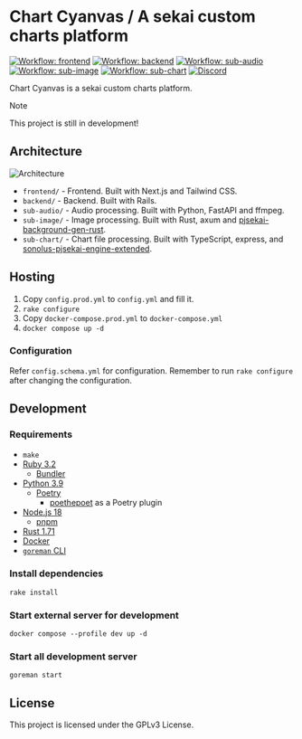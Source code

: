 # Chart Cyanvas / A sekai custom charts platform
[![Workflow: frontend](https://img.shields.io/github/actions/workflow/status/sevenc-nanashi/chart_cyanvas/frontend-check.yml?label=frontend&logo=github&logoColor=fff)](https://github.com/sevenc-nanashi/chart_cyanvas/actions/workflows/frontend-check.yml) [![Workflow: backend](https://img.shields.io/github/actions/workflow/status/sevenc-nanashi/chart_cyanvas/backend-check.yml?label=backend&logo=github&logoColor=fff)](https://github.com/sevenc-nanashi/chart_cyanvas/actions/workflows/backend-check.yml) [![Workflow: sub-audio](https://img.shields.io/github/actions/workflow/status/sevenc-nanashi/chart_cyanvas/sub-audio-check.yml?label=sub-audio&logo=github&logoColor=fff)](https://github.com/sevenc-nanashi/chart_cyanvas/actions/workflows/sub-audio-check.yml) [![Workflow: sub-image](https://img.shields.io/github/actions/workflow/status/sevenc-nanashi/chart_cyanvas/sub-image-check.yml?label=sub-image&logo=github&logoColor=fff)](https://github.com/sevenc-nanashi/chart_cyanvas/actions/workflows/sub-image-check.yml) [![Workflow: sub-chart](https://img.shields.io/github/actions/workflow/status/sevenc-nanashi/chart_cyanvas/sub-chart-check.yml?label=sub-sus&logo=github&logoColor=fff)](https://github.com/sevenc-nanashi/chart_cyanvas/actions/workflows/sub-sus-check.yml) [![Discord](https://img.shields.io/discord/1060525567797112832?logo=discord&logoColor=fff&color=5865f2&label=Discord)](https://discord.gg/2NP3U3r8Rz)

Chart Cyanvas is a sekai custom charts platform.

> [!NOTE]
> This project is still in development!

## Architecture

![Architecture](./architecture.svg)

- `frontend/` - Frontend. Built with Next.js and Tailwind CSS.
- `backend/` - Backend. Built with Rails.
- `sub-audio/` - Audio processing. Built with Python, FastAPI and ffmpeg.
- `sub-image/` - Image processing. Built with Rust, axum and [pjsekai-background-gen-rust](https://github.com/sevenc-nanashi/pjsekai-background-gen-rust).
- `sub-chart/` - Chart file processing. Built with TypeScript, express, and [sonolus-pjsekai-engine-extended](https://github.com/sevenc-nanashi/sonolus-pjsekai-engine-extended).

## Hosting
1. Copy `config.prod.yml` to `config.yml` and fill it.
2. `rake configure`
3. Copy `docker-compose.prod.yml` to `docker-compose.yml`
4. `docker compose up -d`

### Configuration

Refer `config.schema.yml` for configuration.
Remember to run `rake configure` after changing the configuration.

## Development

### Requirements

- `make`
- [Ruby 3.2](https://ruby-lang.org)
  - [Bundler](https://bundler.io)
- [Python 3.9](https://python.org)
  - [Poetry](https://python-poetry.org/)
    - [poethepoet](https://github.com/nat-n/poethepoet) as a Poetry plugin
- [Node.js 18](https://nodejs.org)
  - [pnpm](https://pnpm.io)
- [Rust 1.71](https://www.rust-lang.org/)
- [Docker](https://www.docker.com/)
- [`goreman` CLI](https://github.com/mattn/goreman)

### Install dependencies

```
rake install
```

### Start external server for development

```
docker compose --profile dev up -d
```

### Start all development server

```
goreman start
```

## License

This project is licensed under the GPLv3 License.
